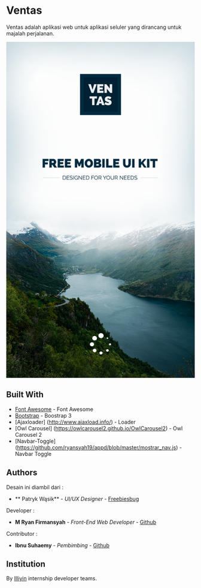 # Ventas

Ventas adalah aplikasi web untuk aplikasi seluler yang dirancang untuk majalah perjalanan.

![alt text](https://github.com/ryansyah19/appd/blob/master/start.png)

## Built With

* [Font Awesome](https://fontawesome.com/) - Font Awesome
* [Bootstrap](https://getbootstrap.com/docs/3.3/) - Boostrap 3
* [Ajaxloader] (http://www.ajaxload.info/) - Loader
* [Owl Carousel] (https://owlcarousel2.github.io/OwlCarousel2) - Owl Carousel 2
* [Navbar-Toggle] (https://github.com/ryansyah19/appd/blob/master/mostrar_nav.js) - Navbar Toggle

## Authors

Desain ini diambil dari :
* ** Patryk Wąsik** - *UI/UX Designer* - [Freebiesbug](https://freebiesbug.com/psd-freebies/ventas-mobile-ui-kit-for-travel-magazines/)

Developer :
* **M Ryan Firmansyah** - *Front-End Web Developer* - [Github](https://github.com/ryansyah19)

Contributor :
* **Ibnu Suhaemy** - *Pembimbing* - [Github](https://github.com/Ibnusuhaemy/)

## Institution
By [Illiyin](https://github.com/illiyin) internship developer teams.

